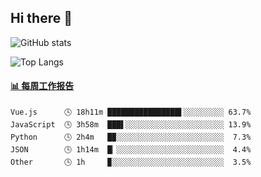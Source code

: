 ## Hi there 👋

![GitHub stats](https://github-readme-stats.orilight.top/api?username=orilights)

![Top Langs](https://github-readme-stats.orilight.top/api/top-langs/?username=orilights&layout=compact)

<!-- waka-box start -->
#### <a href="https://gist.github.com/92c8d5b388768c10efcba86e82b7c4fb" target="_blank">📊 每周工作报告</a>
```text
Vue.js      🕓 18h11m ████████████████▌░░░░░░░░░ 63.7%
JavaScript  🕓 3h58m  ███▌░░░░░░░░░░░░░░░░░░░░░░ 13.9%
Python      🕓 2h4m   █▉░░░░░░░░░░░░░░░░░░░░░░░░  7.3%
JSON        🕓 1h14m  █▏░░░░░░░░░░░░░░░░░░░░░░░░  4.4%
Other       🕓 1h     ▉░░░░░░░░░░░░░░░░░░░░░░░░░  3.5%
```
<!-- Powered by https://github.com/journey-ad/waka-box-go . -->
<!-- waka-box end -->
